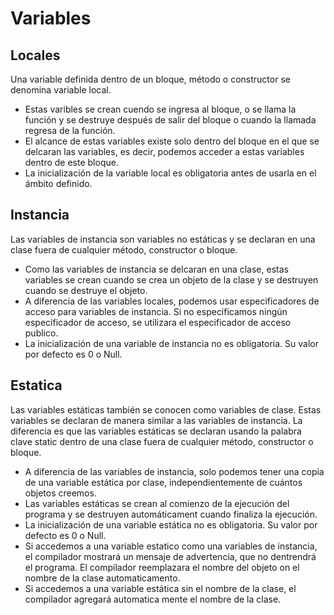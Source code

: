# Variables
## Locales
Una variable definida dentro de un bloque, método o constructor se denomina variable local.
* Estas varibles se crean cuendo se ingresa al bloque, o se llama la función y se destruye después de salir del bloque o cuando la llamada regresa de la función.
* El alcance de estas variables existe solo dentro del bloque en el que se delcaran las variables, es decir, podemos acceder a estas variables dentro de este bloque. 
* La inicialización de la variable local es obligatoria antes de usarla en el ámbito definido.

## Instancia
Las variables de instancia son variables no estáticas y se declaran en una clase fuera de cualquier método, constructor o bloque.
* Como las variables de instancia se delcaran en una clase, estas variables se crean cuando se crea un objeto de la clase y se destruyen cuando se destruye el objeto.
* A diferencia de las variables locales, podemos usar especificadores de acceso para variables de instancia. Si no especificamos ningún especificador de acceso, se utilizara el especificador de acceso publico.
* La inicialización de una variable de instancia no es obligatoria. Su valor por defecto es 0 o Null.

## Estatica
Las variables estáticas también se conocen como variables de clase.
Estas variables se declaran de manera similar a las variables de instancia. La diferencia es que las variables estáticas se declaran usando la palabra clave static dentro de una clase fuera de cualquier método, constructor o bloque.
* A diferencia de las variables de instancia, solo podemos tener una copia de una variable estática por clase, independientemente de cuántos objetos creemos.
* Las variables estáticas se crean al comienzo de la ejecución del programa y se destruyen automáticament cuando finaliza la ejecución.
* La inicialización de una variable estática no es obligatoria. Su valor por defecto es 0 o Null.
* Si accedemos a una variable estatico como una variables de instancia, el compilador mostrará un mensaje de advertencia, que no dentrendrá el programa. El compilador reemplazara el nombre del objeto on el nombre de la clase automaticamento. 
* Si accedemos a una variable estática sin el nombre de la clase, el compilador agregará automatica mente el nombre de la clase.
